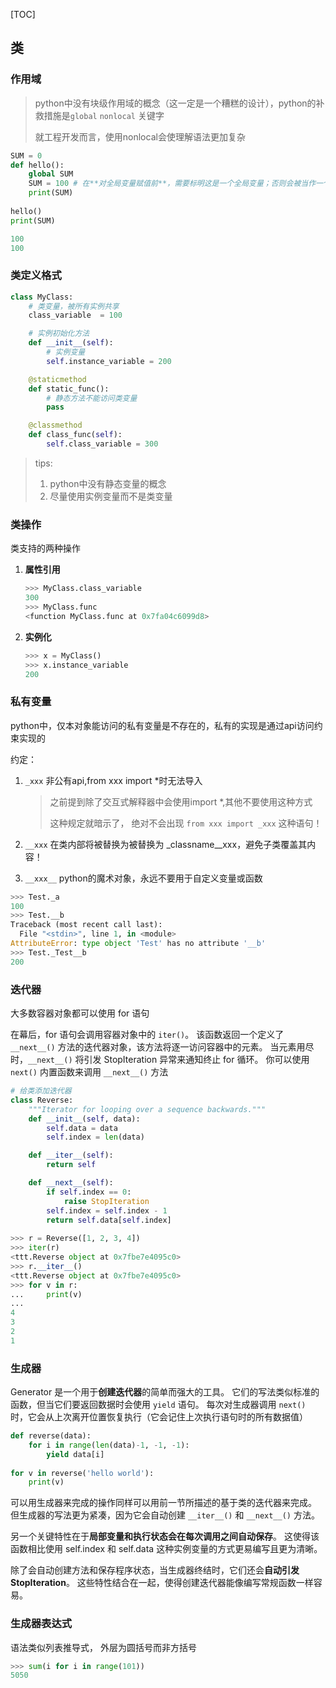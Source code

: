 [TOC]

## 类

### 作用域

> python中没有块级作用域的概念（这一定是一个糟糕的设计），python的补救措施是`global` `nonlocal` 关键字
>
> 就工程开发而言，使用nonlocal会使理解语法更加复杂

```python
SUM = 0
def hello():
    global SUM
    SUM = 100 # 在**对全局变量赋值前**，需要标明这是一个全局变量；否则会被当作一个变量申明的语句
    print(SUM)
    
hello()
print(SUM)

100
100
```



### 类定义格式

```python
class MyClass:
    # 类变量，被所有实例共享
    class_variable  = 100

    # 实例初始化方法
    def __init__(self):
        # 实例变量
        self.instance_variable = 200

    @staticmethod
    def static_func():
        # 静态方法不能访问类变量
        pass

    @classmethod
    def class_func(self):
        self.class_variable = 300
```

> tips: 
>
> 1. python中没有静态变量的概念
> 2. 尽量使用实例变量而不是类变量

### 类操作

类支持的两种操作

1. **属性引用**  

   ```python
   >>> MyClass.class_variable
   300
   >>> MyClass.func
   <function MyClass.func at 0x7fa04c6099d8>
   ```

2. **实例化**  

   ```python
   >>> x = MyClass()
   >>> x.instance_variable
   200
   ```



### 私有变量

python中，仅本对象能访问的私有变量是不存在的，私有的实现是通过api访问约束实现的

约定：

1. `_xxx` 非公有api,from xxx import *时无法导入

   >之前提到除了交互式解释器中会使用import *,其他不要使用这种方式
   >
   >这种规定就暗示了， 绝对不会出现 `from xxx import _xxx` 这种语句！

2. `__xxx` 在类内部将被替换为被替换为 _classname__xxx，避免子类覆盖其内容！

3. `__xxx__` python的魔术对象，永远不要用于自定义变量或函数

```python
>>> Test._a
100
>>> Test.__b
Traceback (most recent call last):
  File "<stdin>", line 1, in <module>
AttributeError: type object 'Test' has no attribute '__b'
>>> Test._Test__b
200
```



### 迭代器

大多数容器对象都可以使用 for 语句

在幕后，for 语句会调用容器对象中的 `iter()`。 该函数返回一个定义了 `__next__()` 方法的迭代器对象，该方法将逐一访问容器中的元素。 当元素用尽时，`__next__()` 将引发 StopIteration 异常来通知终止 for 循环。 你可以使用 `next()` 内置函数来调用 `__next__()` 方法

```python
# 给类添加迭代器
class Reverse:
    """Iterator for looping over a sequence backwards."""
    def __init__(self, data):
        self.data = data
        self.index = len(data)

    def __iter__(self):
        return self

    def __next__(self):
        if self.index == 0:
            raise StopIteration
        self.index = self.index - 1
        return self.data[self.index]
    
>>> r = Reverse([1, 2, 3, 4])
>>> iter(r)
<ttt.Reverse object at 0x7fbe7e4095c0>
>>> r.__iter__()
<ttt.Reverse object at 0x7fbe7e4095c0>
>>> for v in r:
...     print(v)
...
4
3
2
1
```



### 生成器

Generator 是一个用于**创建迭代器**的简单而强大的工具。 它们的写法类似标准的函数，但当它们要返回数据时会使用 `yield` 语句。 每次对生成器调用 `next()` 时，它会从上次离开位置恢复执行（它会记住上次执行语句时的所有数据值）

```python
def reverse(data):
    for i in range(len(data)-1, -1, -1):
        yield data[i]    
       
for v in reverse('hello world'):
    print(v)
```

可以用生成器来完成的操作同样可以用前一节所描述的基于类的迭代器来完成。 但生成器的写法更为紧凑，因为它会自动创建 `__iter__()` 和 `__next__()` 方法。

另一个关键特性在于**局部变量和执行状态会在每次调用之间自动保存**。 这使得该函数相比使用 self.index 和 self.data 这种实例变量的方式更易编写且更为清晰。

除了会自动创建方法和保存程序状态，当生成器终结时，它们还会**自动引发 StopIteration**。 这些特性结合在一起，使得创建迭代器能像编写常规函数一样容易。



### 生成器表达式

语法类似列表推导式， 外层为圆括号而非方括号

```python
>>> sum(i for i in range(101))
5050
```

